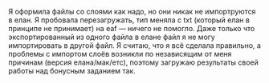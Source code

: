  Я оформила файлы со слоями как надо, но они никак не импортруются в елан. Я пробовала перезагружать, тип меняла с txt (который елан в принципе не принимает) на eaf — ничего не помогло. Даже только что экспортированный из одного файла в елане файл я не могу импортировать в другой файл. Я считаю, что я всё сделала правильно, а проблемы с импортом слоёв возникли по независящим от меня причинам (версия елана/мак/етс), поэтому загружаю результаты своей работы над бонусным заданием так.

